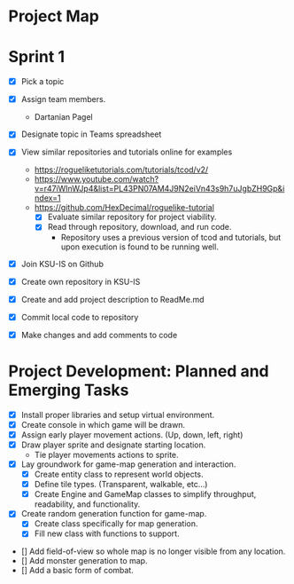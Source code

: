 # Project Map 
# Sprint 1
- [x] Pick a topic
- [x] Assign team members.
    - Dartanian Pagel
- [x] Designate topic in Teams spreadsheet
- [x] View similar repositories and tutorials online for examples
    - https://rogueliketutorials.com/tutorials/tcod/v2/
    - https://www.youtube.com/watch?v=r47iWInWJp4&list=PL43PN07AM4J9N2eiVn43s9h7uJgbZH9Gp&index=1
    - https://github.com/HexDecimal/roguelike-tutorial
        - [x] Evaluate similar repository for project viability.
        - [x] Read through repository, download, and run code.
            - Repository uses a previous version of tcod and tutorials, but upon execution is found to be running well.
- [x] Join KSU-IS on Github
- [x] Create own repository in KSU-IS
- [x] Create and add project description to ReadMe.md
- [x] Commit local code to repository
- [x] Make changes and add comments to code


# Project Development: Planned and Emerging Tasks
- [x] Install proper libraries and setup virtual environment.
- [x] Create console in which game will be drawn.
- [x] Assign early player movement actions. (Up, down, left, right)
- [x] Draw player sprite and designate starting location.
    - Tie player movements actions to sprite.
- [X] Lay groundwork for game-map generation and interaction.
    - [X] Create entity class to represent world objects.
    - [X] Define tile types. (Transparent, walkable, etc...)
    - [X] Create Engine and GameMap classes to simplify throughput, readability, and functionality. 
- [X] Create random generation function for game-map.
    - [X] Create class specifically for map generation.
    - [X] Fill new class with functions to support.
- [] Add field-of-view so whole map is no longer visible from any location.
- [] Add monster generation to map.
- [] Add a basic form of combat.